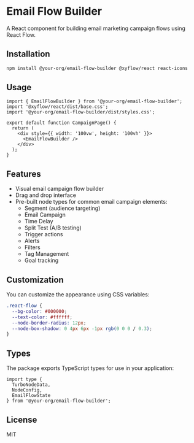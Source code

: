 # Email Flow Builder

A React component for building email marketing campaign flows using React Flow.

## Installation

```bash
npm install @your-org/email-flow-builder @xyflow/react react-icons
```

## Usage

```tsx
import { EmailFlowBuilder } from '@your-org/email-flow-builder';
import '@xyflow/react/dist/base.css';
import '@your-org/email-flow-builder/dist/styles.css';

export default function CampaignPage() {
  return (
    <div style={{ width: '100vw', height: '100vh' }}>
      <EmailFlowBuilder />
    </div>
  );
}
```

## Features

- Visual email campaign flow builder
- Drag and drop interface
- Pre-built node types for common email campaign elements:
  - Segment (audience targeting)
  - Email Campaign
  - Time Delay
  - Split Test (A/B testing)
  - Trigger actions
  - Alerts
  - Filters
  - Tag Management
  - Goal tracking

## Customization

You can customize the appearance using CSS variables:

```css
.react-flow {
  --bg-color: #000000;
  --text-color: #ffffff;
  --node-border-radius: 12px;
  --node-box-shadow: 0 4px 6px -1px rgb(0 0 0 / 0.3);
}
```

## Types

The package exports TypeScript types for use in your application:

```tsx
import type { 
  TurboNodeData, 
  NodeConfig, 
  EmailFlowState 
} from '@your-org/email-flow-builder';
```

## License

MIT 